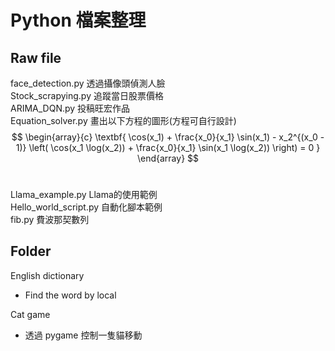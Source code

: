 # Python 檔案整理
## Raw file
face_detection.py 透過攝像頭偵測人臉 <br/>
Stock_scrapying.py 追蹤當日股票價格 <br/>
ARIMA_DQN.py 投稿旺宏作品 <br/>
Equation_solver.py 畫出以下方程的圖形(方程可自行設計)<br/>
$$
\begin{array}{c}
\textbf{
\cos(x_1) + \frac{x_0}{x_1} \sin(x_1) - x_2^{(x_0 - 1)} \left( \cos(x_1 \log(x_2)) + \frac{x_0}{x_1} \sin(x_1 \log(x_2)) \right) = 0
}
\end{array}
$$
<br/>

Llama_example.py Llama的使用範例<br/>
Hello_world_script.py 自動化腳本範例<br/>
fib.py 費波那契數列<br/>

## Folder
English dictionary
  * Find the word by local<br/>

Cat game
  * 透過 pygame 控制一隻貓移動

